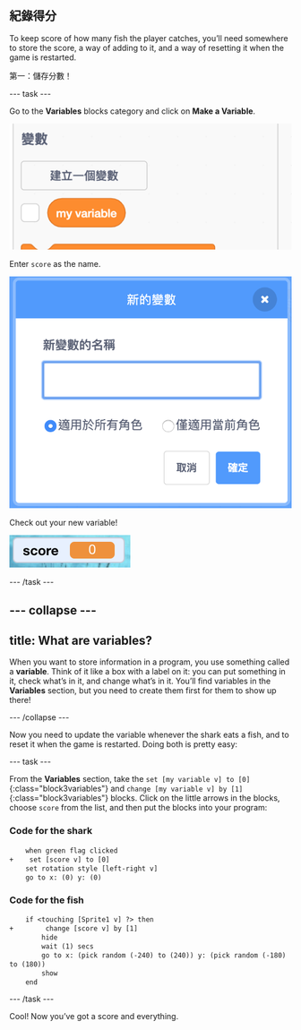 ## 紀錄得分

To keep score of how many fish the player catches, you’ll need somewhere to store the score, a way of adding to it, and a way of resetting it when the game is restarted.

第一：儲存分數！

\--- task \---

Go to the **Variables** blocks category and click on **Make a Variable**.

![](images/catch5.png)

Enter `score` as the name.

![](images/catch6.png)

Check out your new variable!

![The Score variable is displayed on the stage](images/scoreVariableStage.png)

\--- /task \---

## \--- collapse \---

## title: What are variables?

When you want to store information in a program, you use something called a **variable**. Think of it like a box with a label on it: you can put something in it, check what’s in it, and change what’s in it. You’ll find variables in the **Variables** section, but you need to create them first for them to show up there!

\--- /collapse \---

Now you need to update the variable whenever the shark eats a fish, and to reset it when the game is restarted. Doing both is pretty easy:

\--- task \---

From the **Variables** section, take the `set [my variable v] to [0]`{:class="block3variables"} and `change [my variable v] by [1]`{:class="block3variables"} blocks. Click on the little arrows in the blocks, choose `score` from the list, and then put the blocks into your program:

### Code for the shark

```blocks3
    when green flag clicked
+    set [score v] to [0]
    set rotation style [left-right v]
    go to x: (0) y: (0)
```

### Code for the fish

```blocks3
    if <touching [Sprite1 v] ?> then
+        change [score v] by [1]
        hide
        wait (1) secs
        go to x: (pick random (-240) to (240)) y: (pick random (-180) to (180))
        show
    end
```

\--- /task \---

Cool! Now you’ve got a score and everything.